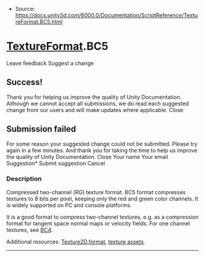 * Source: https://docs.unity3d.com/6000.0/Documentation/ScriptReference/TextureFormat.BC5.html

#  [TextureFormat](https://docs.unity3d.com/6000.0/Documentation/ScriptReference/TextureFormat.html).BC5
Leave feedback
Suggest a change
## Success!
Thank you for helping us improve the quality of Unity Documentation. Although we cannot accept all submissions, we do read each suggested change from our users and will make updates where applicable.
Close
## Submission failed
For some reason your suggested change could not be submitted. Please <a>try again</a> in a few minutes. And thank you for taking the time to help us improve the quality of Unity Documentation.
Close
Your name Your email Suggestion* Submit suggestion
Cancel
### Description
Compressed two-channel (RG) texture format.
BC5 format compresses textures to 8 bits per pixel, keeping only the red and green color channels. It is widely supported on PC and console platforms.  
  
It is a good format to compress two-channel textures, e.g. as a compression format for tangent space normal maps or velocity fields. For one channel textures, see [BC4](https://docs.unity3d.com/6000.0/Documentation/ScriptReference/TextureFormat.BC4.html).  
  
Additional resources: [Texture2D.format](https://docs.unity3d.com/6000.0/Documentation/ScriptReference/Texture2D-format.html), [texture assets](https://docs.unity3d.com/6000.0/Documentation/Manual/Textures.html).
* * *
